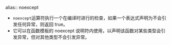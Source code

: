 alias:: noexcept

- `noexcept`运算符执行一个在编译时进行的检查，如果一个表达式声明为不会引发任何异常，则返回 true。
- 它可以在函数模板的 noexcept 说明符内使用，以声明该函数对某些类型会引发异常，但对其他类型不会引发异常。